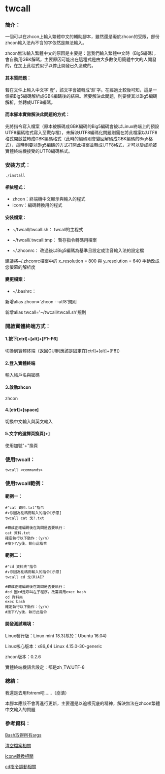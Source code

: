 # twcall

### 簡介：
一個可以在zhcon上輸入繁體中文的輔助腳本，雖然還是礙於zhcon的受限，部份zhcon輸入法內不含的字依然是無法輸入。

zhcon無法輸入繁體中文的原因是主要是：當我們輸入繁體中文時（Big5編碼），會自動用GBK解碼，主要原因可能出在這程式是由大多數使用簡體中文的人開發的，在加上此程式似乎以停止開發已久造成的。

#### 其本質問題：
若在文件上輸入中文字'壹'，該文字會被轉成'滁'字。在經過比較後可知，這是一個把Big5編碼解析成GBK編碼後的結果。若要解決此問題，則要使其以Big5編碼解析，並轉成UTF8編碼。

#### 而本腳本實做解決此問題的方式：
先將指令寫入檔案（原本被解碼成GBK編碼的Big5編碼會被以Linux終端上的預設UTF8編碼格式寫入至戰存檔），未解決UTF8編碼化問題則需在將此檔案以UTF8格式開啟並轉成GBK編碼格式（此時的編碼則會變回解碼成GBK編碼的Big5格式），這時則要以Big5編碼的方式打開此檔案並轉成UTF8格式，才可以變成能被實體終端機接受的UTF8編碼格式。

### 安裝方式：
```
./install
```

#### 相依程式：
* zhcon：終端機中文顯示與輸入的程式
* iconv：編碼轉換用的程式

#### 安裝檔案：
* ~/twcall/twcall.sh：
twcall的主程式

* ~/twcall/.twcall.tmp：
暫存指令轉碼用檔案

* ~/.zhconrc：
改過後以Big5編碼為基準且設定成注音輸入法的設定檔

建議將~/.zhconrc檔案中的 x_resolution = 800 與 y_resolution = 640 手動改成您螢幕的解析度


#### 變更檔案：
* ~/.bashrc：

新增alias zhcon='zhcon --utf8'規則

新增alias twcall='~/twcall/twcall.sh'規則

### 開啟實體終端方式：

#### 1.按下[ctrl]+[alt]+[F1~F6]
切換到實體終端（返回GUI則應該是固定在[ctrl]+[alt]+[F8]）

#### 2.登入實體終端
輸入帳戶名與密碼

#### 3.啟動zhcon
zhcon

#### 4.[ctrl]+[space]
切換中文輸入與英文輸入

#### 5.文字的選擇頁換頁[+]
使用加號"+"換頁

### 使用twcall：
```
twcall <commands>
```

### 使用twcall範例：

#### 範例一：
```
#"cat 資料.txt"指令
#↓你因為亂碼而輸入的指令[示意]
twcall cat 戈?.txt

#轉成正確編碼後在詢問是否要執行：
cat 資料.txt
確定執行以下動作：(y/n)
#按下Y/y後，執行此指令
```
#### 範例二：
```
#"cd 資料夾"指令
#↓你因為亂碼而輸入的指令[示意]
twcall cd 戈(R)AE?

#轉成正確編碼後在詢問是否要執行：
#cd 因cd是呼叫在子程序，故需調用exec bash
cd 資料夾
exec bash
確定執行以下動作：(y/n)
#按下Y/y後，執行此指令

```

#### 開發測試環境：
Linux發行版：Linux mint 18.3(基於：Ubuntu 16.04)

Linux核心版本：x86_64 Linux 4.15.0-30-generic

zhcon版本：0.2.6

實體終端機語言設定：都是zh_TW.UTF-8

### 總結：
我還是去用fbtrem吧......（崩潰）

本腳本應該不會再進行更新，主要還是以追根究底的精神，解決無法在zhcon繁體中文輸入的問題

### 參考資料：
[Bash取得所有args](https://stackoverflow.com/questions/4824590/propagate-all-arguments-in-a-bash-shell-script)

[清空檔案相關](https://blog.longwin.com.tw/2013/03/bash-shell-set-file-null-2013)

[iconv轉換相關](https://blog.csdn.net/a280606790/article/details/8504133)

[cd指令調動相關](https://askubuntu.com/questions/84279/how-to-change-directory-using-script)


